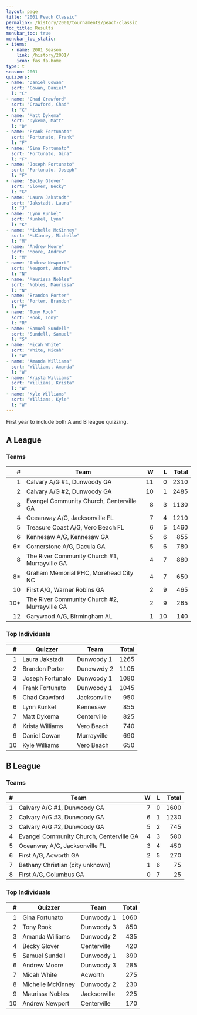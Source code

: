 ```yaml
---
layout: page
title: "2001 Peach Classic"
permalink: /history/2001/tournaments/peach-classic
toc_title: Results
menubar_toc: true
menubar_toc_static:
- items:
  - name: 2001 Season
    link: /history/2001/
    icon: fas fa-home
type: t
season: 2001
quizzers:
- name: "Daniel Cowan"
  sort: "Cowan, Daniel"
  l: "C"
- name: "Chad Crawford"
  sort: "Crawford, Chad"
  l: "C"
- name: "Matt Dykema"
  sort: "Dykema, Matt"
  l: "D"
- name: "Frank Fortunato"
  sort: "Fortunato, Frank"
  l: "F"
- name: "Gina Fortunato"
  sort: "Fortunato, Gina"
  l: "F"
- name: "Joseph Fortunato"
  sort: "Fortunato, Joseph"
  l: "F"
- name: "Becky Glover"
  sort: "Glover, Becky"
  l: "G"
- name: "Laura Jakstadt"
  sort: "Jakstadt, Laura"
  l: "J"
- name: "Lynn Kunkel"
  sort: "Kunkel, Lynn"
  l: "K"
- name: "Michelle McKinney"
  sort: "McKinney, Michelle"
  l: "M"
- name: "Andrew Moore"
  sort: "Moore, Andrew"
  l: "M"
- name: "Andrew Newport"
  sort: "Newport, Andrew"
  l: "N"
- name: "Maurissa Nobles"
  sort: "Nobles, Maurissa"
  l: "N"
- name: "Brandon Porter"
  sort: "Porter, Brandon"
  l: "P"
- name: "Tony Rook"
  sort: "Rook, Tony"
  l: "R"
- name: "Samuel Sundell"
  sort: "Sundell, Samuel"
  l: "S"
- name: "Micah White"
  sort: "White, Micah"
  l: "W"
- name: "Amanda Williams"
  sort: "Williams, Amanda"
  l: "W"
- name: "Krista Williams"
  sort: "Williams, Krista"
  l: "W"
- name: "Kyle Williams"
  sort: "Williams, Kyle"
  l: "W"
---
```


First year to include both A and B league quizzing.

## A League

### Teams

|    # | Team                                          |    W |    L | Total |
| ---: | --------------------------------------------- | ---: | ---: | ----: |
|    1 | Calvary A/G #1, Dunwoody GA                   |   11 |    0 |  2310 |
|    2 | Calvary A/G #2, Dunwoody GA                   |   10 |    1 |  2485 |
|    3 | Evangel Community Church, Centerville GA      |    8 |    3 |  1130 |
|    4 | Oceanway A/G, Jacksonville FL                 |    7 |    4 |  1210 |
|    5 | Treasure Coast A/G, Vero Beach FL             |    6 |    5 |  1460 |
|    6 | Kennesaw A/G, Kennesaw GA                     |    5 |    6 |   855 |
|   6* | Cornerstone A/G, Dacula GA                    |    5 |    6 |   780 |
|    8 | The River Community Church #1, Murrayville GA |    4 |    7 |   880 |
|   8* | Graham Memorial PHC, Morehead City NC         |    4 |    7 |   650 |
|   10 | First A/G, Warner Robins GA                   |    2 |    9 |   465 |
|  10* | The River Community Church #2, Murrayville GA |    2 |    9 |   265 |
|   12 | Garywood A/G, Birmingham AL                   |    1 |   10 |   140 |

### Top Individuals

|    # | Quizzer          | Team         | Total |
| ---: | ---------------- | ------------ | ----: |
|    1 | Laura Jakstadt   | Dunwoody 1   |  1265 |
|    2 | Brandon Porter   | Dunowwdy 2   |  1105 |
|    3 | Joseph Fortunato | Dunwoody 1   |  1080 |
|    4 | Frank Fortunato  | Dunwoody 1   |  1045 |
|    5 | Chad Crawford    | Jacksonville |   950 |
|    6 | Lynn Kunkel      | Kennesaw     |   855 |
|    7 | Matt Dykema      | Centerville  |   825 |
|    8 | Krista Williams  | Vero Beach   |   740 |
|    9 | Daniel Cowan     | Murrayville  |   690 |
|   10 | Kyle Williams    | Vero Beach   |   650 |

## B League

### Teams

|    # | Team                                     |    W |    L | Total |
| ---: | ---------------------------------------- | ---: | ---: | ----: |
|    1 | Calvary A/G #1, Dunwoody GA              |    7 |    0 |  1600 |
|    2 | Calvary A/G #3, Dunwoody GA              |    6 |    1 |  1230 |
|    3 | Calvary A/G #2, Dunwoody GA              |    5 |    2 |   745 |
|    4 | Evangel Community Church, Centerville GA |    4 |    3 |   580 |
|    5 | Oceanway A/G, Jacksonville FL            |    3 |    4 |   450 |
|    6 | First A/G, Acworth GA                    |    2 |    5 |   270 |
|    7 | Bethany Christian (city unknown)         |    1 |    6 |    75 |
|    8 | First A/G, Columbus GA                   |    0 |    7 |    25 |

### Top Individuals

|    # | Quizzer           | Team         | Total |
| ---: | ----------------- | ------------ | ----: |
|    1 | Gina Fortunato    | Dunwoody 1   |  1060 |
|    2 | Tony Rook         | Dunwoody 3   |   850 |
|    3 | Amanda Williams   | Dunwoody 2   |   435 |
|    4 | Becky Glover      | Centerville  |   420 |
|    5 | Samuel Sundell    | Dunwoody 1   |   390 |
|    6 | Andrew Moore      | Dunwoody 3   |   285 |
|    7 | Micah White       | Acworth      |   275 |
|    8 | Michelle McKinney | Dunwoody 2   |   230 |
|    9 | Maurissa Nobles   | Jacksonville |   225 |
|   10 | Andrew Newport    | Centerville  |   170 |